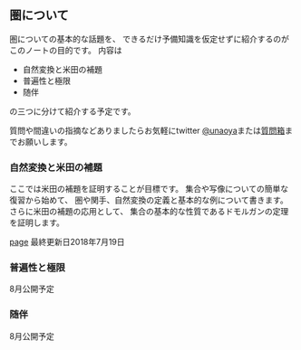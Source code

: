 ## 圏について

圏についての基本的な話題を、
できるだけ予備知識を仮定せずに紹介するのがこのノートの目的です。
内容は

- 自然変換と米田の補題
- 普遍性と極限
- 随伴

の三つに分けて紹介する予定です。

質問や間違いの指摘などありましたらお気軽にtwitter [@unaoya](https://twitter.com/unaoya)または[質問箱](https://peing.net/ja/unaoya)までお願いします。

### 自然変換と米田の補題

ここでは米田の補題を証明することが目標です。
集合や写像についての簡単な復習から始めて、
圏や関手、自然変換の定義と基本的な例について書きます。
さらに米田の補題の応用として、
集合の基本的な性質であるドモルガンの定理を証明します。

[page](yoneda.md)
最終更新日2018年7月19日

### 普遍性と極限
8月公開予定

### 随伴
8月公開予定
